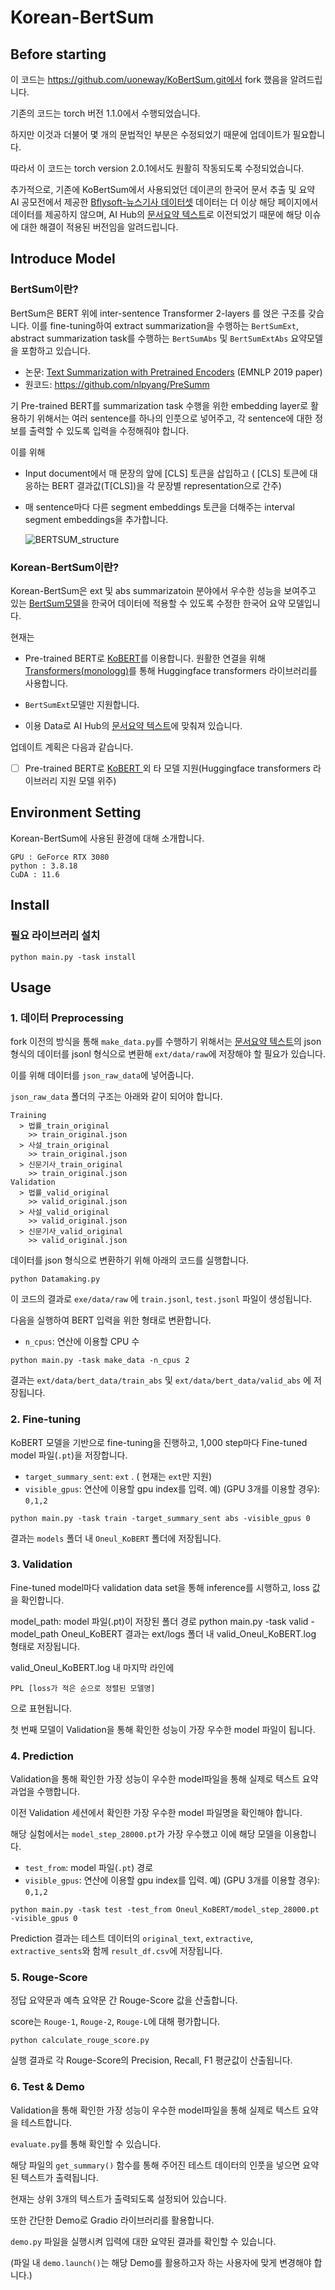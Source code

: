 # Korean-BertSum
## Before starting

이 코드는 https://github.com/uoneway/KoBertSum.git에서 fork 했음을 알려드립니다.

기존의 코드는 torch 버전 1.1.0에서 수행되었습니다.

하지만 이것과 더불어 몇 개의 문법적인 부분은 수정되었기 때문에 업데이트가 필요합니다.

따라서 이 코드는 torch version 2.0.1에서도 원활히 작동되도록 수정되었습니다.

추가적으로, 기존에 KoBertSum에서 사용되었던 데이콘의 한국어 문서 추출 및 요약 AI 공모전에서 제공한 [Bflysoft-뉴스기사 데이터셋](https://dacon.io/competitions/official/235671/data/) 데이터는 더 이상 해당 페이지에서 데이터를 제공하지 않으며, AI Hub의 [문서요약 텍스트](https://www.aihub.or.kr/aihubdata/data/view.do?currMenu=&topMenu=&aihubDataSe=data&dataSetSn=97)로 이전되었기 때문에 해당 이슈에 대한 해결이 적용된 버전임을 알려드립니다.

## Introduce Model
### BertSum이란?

BertSum은 BERT 위에 inter-sentence Transformer 2-layers 를 얹은 구조를 갖습니다. 이를 fine-tuning하여 extract summarization을 수행하는 `BertSumExt`, abstract summarization task를 수행하는 `BertSumAbs` 및 `BertSumExtAbs` 요약모델을 포함하고 있습니다.

- 논문:  [Text Summarization with Pretrained Encoders](https://arxiv.org/abs/1908.08345) (EMNLP 2019 paper)
- 원코드: https://github.com/nlpyang/PreSumm

기 Pre-trained BERT를 summarization task 수행을 위한 embedding layer로 활용하기 위해서는 여러 sentence를 하나의 인풋으로 넣어주고, 각 sentence에 대한 정보를 출력할 수 있도록 입력을 수정해줘야 합니다. 

이를 위해

- Input document에서 매 문장의 앞에 [CLS] 토큰을 삽입하고
    ( [CLS] 토큰에 대응하는 BERT 결과값(T[CLS])을 각 문장별 representation으로 간주)

- 매 sentence마다 다른 segment embeddings 토큰을 더해주는 interval segment embeddings을 추가합니다.

  ![BERTSUM_structure](/images/BERTSUM_structure.PNG)

### Korean-BertSum이란?

Korean-BertSum은 ext 및 abs summarizatoin 분야에서 우수한 성능을 보여주고 있는 [BertSum모델](https://github.com/nlpyang/PreSumm)을 한국어 데이터에 적용할 수 있도록 수정한 한국어 요약 모델입니다.

현재는

- Pre-trained BERT로 [KoBERT](https://github.com/SKTBrain/KoBERT)를 이용합니다. 원활한 연결을 위해 [Transformers(](https://github.com/monologg/KoBERT-Transformers)[monologg](https://github.com/monologg/KoBERT-Transformers)[)](https://github.com/monologg/KoBERT-Transformers)를 통해 Huggingface transformers 라이브러리를 사용합니다.

- `BertSumExt`모델만 지원합니다.

- 이용 Data로 AI Hub의 [문서요약 텍스트](https://www.aihub.or.kr/aihubdata/data/view.do?currMenu=&topMenu=&aihubDataSe=data&dataSetSn=97)에 맞춰져 있습니다.

업데이트 계획은 다음과 같습니다.

- [ ] Pre-trained BERT로 [KoBERT ](https://github.com/SKTBrain/KoBERT)외 타 모델 지원(Huggingface transformers 라이브러리 지원 모델 위주)


## Environment Setting

  Korean-BertSum에 사용된 환경에 대해 소개합니다.

  ```
  GPU : GeForce RTX 3080
  python : 3.8.18
  CuDA : 11.6
  ```

## Install
### 필요 라이브러리 설치

```
python main.py -task install
```

## Usage
### 1. 데이터 Preprocessing
  fork 이전의 방식을 통해 `make_data.py`를 수행하기 위해서는 [문서요약 텍스트](https://www.aihub.or.kr/aihubdata/data/view.do?currMenu=&topMenu=&aihubDataSe=data&dataSetSn=97)의 json 형식의 데이터를 jsonl 형식으로 변환해 `ext/data/raw`에 저장해야 할 필요가 있습니다.

  이를 위해 데이터를 `json_raw_data`에 넣어줍니다.

  `json_raw_data` 폴더의 구조는 아래와 같이 되어야 합니다.

  ```
  Training
    > 법률_train_original
      >> train_original.json
    > 사설_train_original
      >> train_original.json
    > 신문기사_train_original
      >> train_original.json
  Validation
    > 법률_valid_original
      >> valid_original.json
    > 사설_valid_original
      >> valid_original.json
    > 신문기사_valid_original
      >> valid_original.json
  ```

  데이터를 json 형식으로 변환하기 위해 아래의 코드를 실행합니다.

  ```
  python Datamaking.py
  ```
  
  이 코드의 결과로 `exe/data/raw` 에 `train.jsonl`, `test.jsonl` 파일이 생성됩니다.

  다음을 실행하여 BERT 입력을 위한 형태로 변환합니다.

  - `n_cpus`: 연산에 이용할 CPU 수

  ```
  python main.py -task make_data -n_cpus 2
  ```
  
  결과는 `ext/data/bert_data/train_abs` 및  `ext/data/bert_data/valid_abs` 에 저장됩니다.

### 2. Fine-tuning

  KoBERT 모델을 기반으로 fine-tuning을 진행하고, 1,000 step마다  Fine-tuned model 파일(`.pt`)을 저장합니다. 

  - `target_summary_sent`: `ext` . ( 현재는 `ext`만 지원) 
  - `visible_gpus`: 연산에 이용할 gpu index를 입력. 
    예) (GPU 3개를 이용할 경우): `0,1,2`

  ```
  python main.py -task train -target_summary_sent abs -visible_gpus 0
  ```

  결과는  `models` 폴더 내 `Oneul_KoBERT` 폴더에 저장됩니다. 

### 3. Validation

Fine-tuned model마다 validation data set을 통해 inference를 시행하고, loss 값을 확인합니다.

model_path: model 파일(.pt)이 저장된 폴더 경로
python main.py -task valid -model_path Oneul_KoBERT
결과는 ext/logs 폴더 내 valid_Oneul_KoBERT.log 형태로 저장됩니다.

valid_Oneul_KoBERT.log 내 마지막 라인에

```
PPL [loss가 적은 순으로 정렬된 모델명] 
```
으로 표현됩니다.

첫 번째 모델이 Validation을 통해 확인한 성능이 가장 우수한 model 파일이 됩니다.

### 4. Prediction

Validation을 통해 확인한 가장 성능이 우수한 model파일을 통해 실제로 텍스트 요약 과업을 수행합니다.

이전 Validation 세션에서 확인한 가장 우수한 model 파일명을 확인해야 합니다.

해당 실험에서는 `model_step_28000.pt`가 가장 우수했고 이에 해당 모델을 이용합니다.

  - `test_from`:  model 파일(`.pt`) 경로
  - `visible_gpus`: 연산에 이용할 gpu index를 입력. 
    예) (GPU 3개를 이용할 경우): `0,1,2`

  ```
  python main.py -task test -test_from Oneul_KoBERT/model_step_28000.pt -visible_gpus 0
  ```

Prediction 결과는 테스트 데이터의 `original_text`, `extractive`, `extractive_sents`와 함께 `result_df.csv`에 저장됩니다.

### 5. Rouge-Score

정답 요약문과 예측 요약문 간 Rouge-Score 값을 산출합니다.

score는 `Rouge-1`, `Rouge-2`, `Rouge-L`에 대해 평가합니다.

  ```
  python calculate_rouge_score.py
  ```
실행 결과로 각 Rouge-Score의 Precision, Recall, F1 평균값이 산출됩니다.


### 6. Test & Demo

Validation을 통해 확인한 가장 성능이 우수한 model파일을 통해 실제로 텍스트 요약을 테스트합니다.

`evaluate.py`를 통해 확인할 수 있습니다.

해당 파일의 `get_summary()` 함수를 통해 주어진 테스트 데이터의 인풋을 넣으면 요약된 텍스트가 출력됩니다.

현재는 상위 3개의 텍스트가 출력되도록 설정되어 있습니다.

또한 간단한 Demo로 Gradio 라이브러리를 활용합니다.

`demo.py` 파일을 실행시켜 입력에 대한 요약된 결과를 확인할 수 있습니다.

(파일 내 `demo.launch()`는 해당 Demo를 활용하고자 하는 사용자에 맞게 변경해야 합니다.)